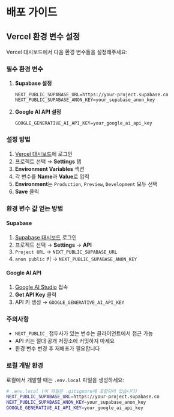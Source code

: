 # 배포 가이드

## Vercel 환경 변수 설정

Vercel 대시보드에서 다음 환경 변수들을 설정해주세요:

### 필수 환경 변수

1. **Supabase 설정**
   ```
   NEXT_PUBLIC_SUPABASE_URL=https://your-project.supabase.co
   NEXT_PUBLIC_SUPABASE_ANON_KEY=your_supabase_anon_key
   ```

2. **Google AI API 설정**
   ```
   GOOGLE_GENERATIVE_AI_API_KEY=your_google_ai_api_key
   ```

### 설정 방법

1. [Vercel 대시보드](https://vercel.com/dashboard)에 로그인
2. 프로젝트 선택 → **Settings** 탭
3. **Environment Variables** 섹션
4. 각 변수를 **Name**과 **Value**로 입력
5. **Environment**는 `Production`, `Preview`, `Development` 모두 선택
6. **Save** 클릭

### 환경 변수 값 얻는 방법

#### Supabase
1. [Supabase 대시보드](https://supabase.com/dashboard) 로그인
2. 프로젝트 선택 → **Settings** → **API**
3. `Project URL` → `NEXT_PUBLIC_SUPABASE_URL`
4. `anon public` 키 → `NEXT_PUBLIC_SUPABASE_ANON_KEY`

#### Google AI API
1. [Google AI Studio](https://aistudio.google.com/) 접속
2. **Get API Key** 클릭
3. API 키 생성 → `GOOGLE_GENERATIVE_AI_API_KEY`

### 주의사항

- `NEXT_PUBLIC_` 접두사가 있는 변수는 클라이언트에서 접근 가능
- API 키는 절대 공개 저장소에 커밋하지 마세요
- 환경 변수 변경 후 재배포가 필요합니다

### 로컬 개발 환경

로컬에서 개발할 때는 `.env.local` 파일을 생성하세요:

```bash
# .env.local (이 파일은 .gitignore에 포함되어 있습니다)
NEXT_PUBLIC_SUPABASE_URL=https://your-project.supabase.co
NEXT_PUBLIC_SUPABASE_ANON_KEY=your_supabase_anon_key
GOOGLE_GENERATIVE_AI_API_KEY=your_google_ai_api_key
```
